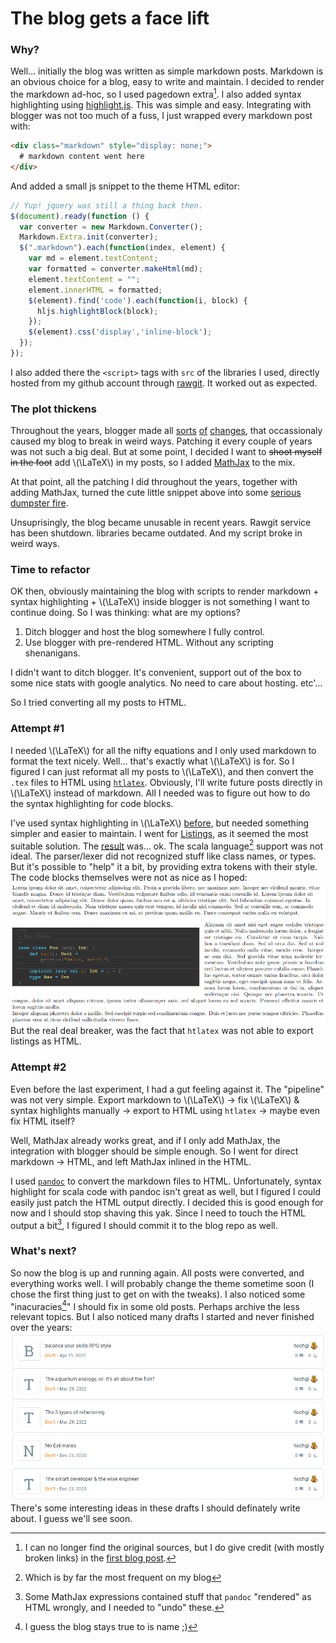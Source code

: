 # The blog gets a face lift

### Why?
Well… initially the blog was written as simple markdown posts. Markdown is an obvious choice for a blog, easy to write and maintain. I decided to render the markdown ad-hoc, so I used pagedown extra[^footnote1]. I also added syntax highlighting using [highlight.js](https://highlightjs.org/). This was simple and easy. Integrating with blogger was not too much of a fuss, I just wrapped every markdown post with:
```html
<div class="markdown" style="display: none;">
  # markdown content went here
</div>
```
And added a small js snippet to the theme HTML editor:
```js
// Yup! jquery was still a thing back then.
$(document).ready(function () {
  var converter = new Markdown.Converter();
  Markdown.Extra.init(converter);
  $(".markdown").each(function(index, element) {
    var md = element.textContent;
    var formatted = converter.makeHtml(md);
    element.textContent = "";
    element.innerHTML = formatted;
    $(element).find('code').each(function(i, block) {
      hljs.highlightBlock(block);
    });
    $(element).css('display','inline-block');
  });
});
```
I also added there the `<script>` tags with `src` of the libraries I used, directly hosted from my github account through [rawgit](https://rawgit.com/).
It worked out as expected.

### The plot thickens
Throughout the years, blogger made all [sorts](https://blogger.googleblog.com/2018/05/its-spring-cleaning-time-for-blogger.html) [of](https://blogger.googleblog.com/2019/01/an-update-on-google-and-blogger.html) [changes](https://blogger.googleblog.com/2020/05/a-better-blogger-experience-on-web.html), that occassionaly caused my blog to break in weird ways. Patching it every couple of years was not such a big deal. But at some point, I decided I want to ~~shoot myself in the foot~~ add \\(\\LaTeX\\) in my posts, so I added [MathJax](https://www.mathjax.org/) to the mix.

At that point, all the patching I did throughout the years, together with adding MathJax, turned the cute little snippet above into some [serious dumpster fire](https://github.com/hochgi/blog/blob/388cdd23388b370ef1b050aae450368779b85f98/js/highlight.plus.markdown.js).

Unsuprisingly, the blog became unusable in recent years. Rawgit service has been shutdown. libraries became outdated. And my script broke in weird ways.

### Time to refactor
OK then, obviously maintaining the blog with scripts to render markdown + syntax highlighting + \\(\\LaTeX\\) inside blogger is not something I want to continue doing. So I was thinking: what are my options?

1. Ditch blogger and host the blog somewhere I fully control.
2. Use blogger with pre-rendered HTML. Without any scripting shenanigans.

I didn't want to ditch blogger. It's convenient, support out of the box to some nice stats with google analytics. No need to care about hosting. etc'…

So I tried converting all my posts to HTML.

### Attempt #1
I needed \\(\\LaTeX\\) for all the nifty equations and I only used markdown to format the text nicely. Well… that's exactly what \\(\\LaTeX\\) is for. So I figured I can just reformat all my posts to \\(\\LaTeX\\), and then convert the `.tex` files to HTML using [`htlatex`](https://tug.org/tex4ht/). Obviously, I'll write future posts directly in \\(\\LaTeX\\) instead of markdown.
All I needed was to figure out how to do the syntax highlighting for code blocks.

I've used syntax highlighting in \\(\\LaTeX\\) [before](https://github.com/hochgi/latex-stuff/tree/master/observable), but needed something simpler and easier to maintain. I went for [Listings](https://ftp.cc.uoc.gr/mirrors/CTAN/macros/latex/contrib/listings/listings.pdf), as it seemed the most suitable solution. The [result](https://github.com/hochgi/blog/tree/5a279ce801644ee5d1b05b2aa96f1666cae5908c/tex) was… ok. The scala language[^footnote2] support was not ideal. The parser/lexer did not recognized stuff like class names, or types. But it's possible to "help" it a bit, by providing extra tokens with their style. The code blocks themselves were not as nice as I hoped:
![glitch-lines between the rows](https://raw.githubusercontent.com/hochgi/blog/master/img/facelift_01.png)
But the real deal breaker, was the fact that `htlatex` was not able to export listings as HTML.

### Attempt #2
Even before the last experiment, I had a gut feeling against it. The "pipeline" was not very simple.
Export markdown to \\(\\LaTeX\\) → fix \\(\\LaTeX\\) & syntax highlights manually → export to HTML using `htlatex` → maybe even fix HTML itself?

Well, MathJax already works great, and if I only add MathJax, the integration with blogger should be simple enough. So I went for direct markdown → HTML, and left MathJax inlined in the HTML.

I used [`pandoc`](https://pandoc.org/) to convert the markdown files to HTML. Unfortunately, syntax highlight for scala code with pandoc isn't great as well, but I figured I could easily just patch the HTML output directly. I decided this is good enough for now and I should stop shaving this yak. Since I need to touch the HTML output a bit[^footnote3], I figured I should commit it to the blog repo as well.

### What's next?
So now the blog is up and running again. All posts were converted, and everything works well. I will probably change the theme sometime soon (I chose the first thing just to get on with the tweaks). I also noticed some "inacuracies[^footnote4]" I should fix in some old posts. Perhaps archive the less relevant topics. But I also noticed many drafts I started and never finished over the years:
![draft posts](https://raw.githubusercontent.com/hochgi/blog/master/img/facelift_02.png)
There's some interesting ideas in these drafts I should definately write about. I guess we'll see soon.





[^footnote1]: I can no longer find the original sources, but I do give credit (with mostly broken links) in the [first blog post](http://blog.hochgi.com/2014/10/document.html).

[^footnote2]: Which is by far the most frequent on my blog

[^footnote3]: Some MathJax expressions contained stuff that `pandoc` "rendered" as HTML wrongly, and I needed to "undo" these.

[^footnote4]: I guess the blog stays true to is name ;)